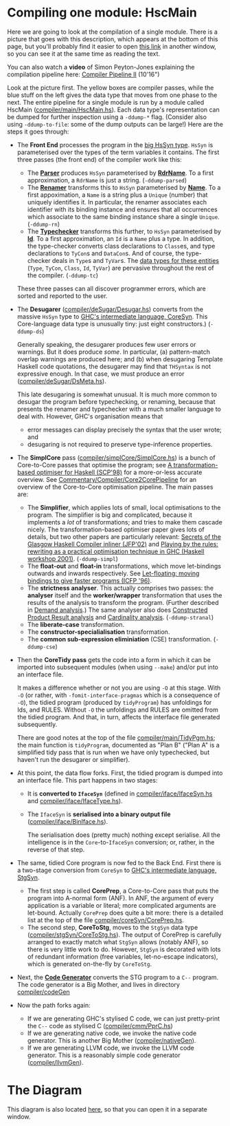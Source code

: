# Compiling one module: HscMain


Here we are going to look at the compilation of a single module.
There is a picture that goes with this description, which appears at the bottom of this page, but you'll probably find it easier to open [this link](commentary/compiler/hsc-pipe) in another window, so you can see it at the same time as reading the text.


You can also watch a **video** of Simon Peyton-Jones explaining the compilation pipeline here: [Compiler Pipeline II](http://www.youtube.com/watch?v=Upm_kYMgI_c&list=PLBkRCigjPwyeCSD_DFxpd246YIF7_RDDI) (10'16")


Look at the picture first.  The yellow boxes are compiler passes, while the blue stuff on the left gives the data type that moves from one phase to the next.  The entire pipeline for a single module is run by a module called HscMain ([compiler/main/HscMain.hs](https://gitlab.haskell.org/ghc/ghc/tree/master/ghc/compiler/main/HscMain.hs)).  Each data type's representation can be dumped for further inspection using a `-ddump-*` flag. (Consider also using `-ddump-to-file`: some of the dump outputs can be large!)  Here are the steps it goes through:

- The **Front End** processes the program in the [big HsSyn type](commentary/compiler/hs-syn-type). `HsSyn` is parameterised over the types of the term variables it contains.  The first three passes (the front end) of the compiler work like this:

  - The **[Parser](commentary/compiler/parser)** produces `HsSyn` parameterised by **[RdrName](commentary/compiler/rdr-name-type)**.  To a first approximation, a `RdrName` is just a string. (`-ddump-parsed`) 
  - The **[Renamer](commentary/compiler/renamer)** transforms this to `HsSyn` parameterised by **[Name](commentary/compiler/name-type)**.  To a first appoximation, a `Name` is a string plus a `Unique` (number) that uniquely identifies it.  In particular, the renamer associates each identifier with its binding instance and ensures that all occurrences which associate to the same binding instance share a single `Unique`. (`-ddump-rn`)  
  - The **[Typechecker](commentary/compiler/type-checker)** transforms this further, to `HsSyn` parameterised by **[Id](commentary/compiler/entity-types)**.  To a first approximation, an `Id` is a `Name` plus a type. In addition, the type-checker converts class declarations to `Class`es, and type declarations to `TyCon`s and `DataCon`s.  And of course, the type-checker deals in `Type`s and `TyVar`s. The [data types for these entities](commentary/compiler/entity-types) (`Type`, `TyCon`, `Class`, `Id`, `TyVar`) are pervasive throughout the rest of the compiler. (`-ddump-tc`)

  These three passes can all discover programmer errors, which are sorted and reported to the user.

- The **Desugarer** ([compiler/deSugar/Desugar.hs](https://gitlab.haskell.org/ghc/ghc/tree/master/ghc/compiler/deSugar/Desugar.hs)) converts from the massive `HsSyn` type to [GHC's intermediate language, CoreSyn](commentary/compiler/core-syn-type).  This Core-language data type is unusually tiny: just eight constructors.) (`-ddump-ds`)

  Generally speaking, the desugarer produces few user errors or warnings. But it does produce *some*.  In particular, (a) pattern-match overlap warnings are produced here; and (b) when desugaring Template Haskell code quotations, the desugarer may find that `THSyntax` is not expressive enough.  In that case, we must produce an error ([compiler/deSugar/DsMeta.hs](https://gitlab.haskell.org/ghc/ghc/tree/master/ghc/compiler/deSugar/DsMeta.hs)).

  This late desugaring is somewhat unusual.  It is much more common to desugar the program before typechecking, or renaming, because that presents the renamer and typechecker with a much smaller language to deal with.  However, GHC's organisation means that

  - error messages can display precisely the syntax that the user wrote; and 
  - desugaring is not required to preserve type-inference properties.

- The **SimplCore** pass ([compiler/simplCore/SimplCore.hs](https://gitlab.haskell.org/ghc/ghc/tree/master/ghc/compiler/simplCore/SimplCore.hs)) is a bunch of Core-to-Core passes that optimise the program; see [A transformation-based optimiser for Haskell (SCP'98)](http://research.microsoft.com/%7Esimonpj/Papers/comp-by-trans-scp.ps.gz) for a more-or-less accurate overview.  See [Commentary/Compiler/Core2CorePipeline](commentary/compiler/core-to-core-pipeline) for an overview of the Core-to-Core optimisation pipeline. The main passes are:

  - The **Simplifier**, which applies lots of small, local optimisations to the program.  The simplifier is big and complicated, because it implements a *lot* of transformations; and tries to make them cascade nicely.  The transformation-based optimiser paper gives lots of details, but two other papers are particularly relevant: [Secrets of the Glasgow Haskell Compiler inliner (JFP'02)](http://research.microsoft.com/%7Esimonpj/Papers/inlining/index.htm) and [Playing by the rules: rewriting as a practical optimisation technique in GHC (Haskell workshop 2001)](http://research.microsoft.com/%7Esimonpj/Papers/rules.htm).  (`-ddump-simpl`)
  - The **float-out** and **float-in** transformations, which move let-bindings outwards and inwards respectively.  See [Let-floating: moving bindings to give faster programs (ICFP '96)](http://research.microsoft.com/%7Esimonpj/papers/float.ps.gz).
  - The **strictness analyser**.  This actually comprises two passes: the **analyser** itself and the **worker/wrapper** transformation that uses the results of the analysis to transform the program. (Further described in [Demand analysis](commentary/compiler/demand).) The same analyser also does [Constructed Product Result analysis](http://research.microsoft.com/%7Esimonpj/Papers/cpr/index.htm) and [Cardinality analysis](http://research.microsoft.com/en-us/um/people/simonpj/papers/usage-types/cardinality-extended.pdf). (`-ddump-stranal`)
  - The **liberate-case** transformation.
  - The **constructor-specialialisation** transformation.
  - The **common sub-expression eliminiation** (CSE) transformation. (`-ddump-cse`)

- Then the **CoreTidy pass** gets the code into a form in which it can be imported into subsequent modules (when using `--make`) and/or put into an interface file.  

  It makes a difference whether or not you are using `-O` at this stage.  With `-O` (or rather, with `-fomit-interface-pragmas` which is a consequence of `-O`), the tidied program (produced by `tidyProgram`) has unfoldings for Ids, and RULES.  Without `-O` the unfoldings and RULES are omitted from the tidied program.  And that, in turn, affects the interface file generated subsequently.

  There are good notes at the top of the file [compiler/main/TidyPgm.hs](https://gitlab.haskell.org/ghc/ghc/tree/master/ghc/compiler/main/TidyPgm.hs); the main function is `tidyProgram`, documented as "Plan B" ("Plan A" is a simplified tidy pass that is run when we have only typechecked, but haven't run the desugarer or simplifier).

- At this point, the data flow forks.  First, the tidied program is dumped into an interface file.  This part happens in two stages:

  * It is **converted to `IfaceSyn`** (defined in [compiler/iface/IfaceSyn.hs](https://gitlab.haskell.org/ghc/ghc/tree/master/ghc/compiler/iface/IfaceSyn.hs) and [compiler/iface/IfaceType.hs](/trac/ghc/browser/ghc/compiler/iface/IfaceType.hs)).
  - The `IfaceSyn` is **serialised into a binary output file** ([compiler/iface/BinIface.hs](https://gitlab.haskell.org/ghc/ghc/tree/master/ghc/compiler/iface/BinIface.hs)).

    The serialisation does (pretty much) nothing except serialise.  All the intelligence is in the `Core`-to-`IfaceSyn` conversion; or, rather, in the reverse of that step.

- The same, tidied Core program is now fed to the Back End.  First there is a two-stage conversion from `CoreSyn` to [GHC's intermediate language, StgSyn](commentary/compiler/stg-syn-type).

  - The first step is called **CorePrep**, a Core-to-Core pass that puts the program into A-normal form (ANF).  In ANF, the argument of every application is a variable or literal; more complicated arguments are let-bound.  Actually `CorePrep` does quite a bit more: there is a detailed list at the top of the file [compiler/coreSyn/CorePrep.hs](https://gitlab.haskell.org/ghc/ghc/tree/master/ghc/compiler/coreSyn/CorePrep.hs).
  - The second step, **CoreToStg**, moves to the `StgSyn` data type ([compiler/stgSyn/CoreToStg.hs](https://gitlab.haskell.org/ghc/ghc/tree/master/ghc/compiler/stgSyn/CoreToStg.hs)).  The output of CorePrep is carefully arranged to exactly match what `StgSyn` allows (notably ANF), so there is very little work to do. However, `StgSyn` is decorated with lots of redundant information (free variables, let-no-escape indicators), which is generated on-the-fly by `CoreToStg`.

- Next, the **[Code Generator](commentary/compiler/code-gen)** converts the STG program to a `C--` program.  The code generator is a Big Mother, and lives in directory [compiler/codeGen](https://gitlab.haskell.org/ghc/ghc/tree/master/ghc/compiler/codeGen)

- Now the path forks again:

  - If we are generating GHC's stylised C code, we can just pretty-print the `C--` code as stylised C ([compiler/cmm/PprC.hs](https://gitlab.haskell.org/ghc/ghc/tree/master/ghc/compiler/cmm/PprC.hs))
  - If we are generating native code, we invoke the native code generator.  This is another Big Mother ([compiler/nativeGen](https://gitlab.haskell.org/ghc/ghc/tree/master/ghc/compiler/nativeGen)).
  - If we are generating LLVM code, we invoke the LLVM code generator. This is a reasonably simple code generator ([compiler/llvmGen](https://gitlab.haskell.org/ghc/ghc/tree/master/ghc/compiler/llvmGen)).

# The Diagram


This diagram is also located [here](commentary/compiler/hsc-pipe), so that you can open it in a separate window.

[](/trac/ghc/attachment/wiki/Commentary/Compiler/HscPipe/HscPipe2.png)

